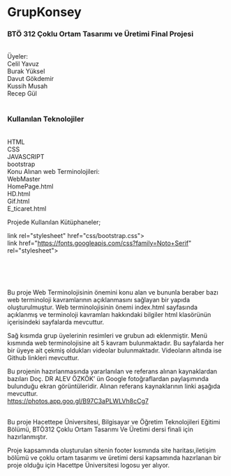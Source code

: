 # GrupKonsey<br>
<h3>BTÖ 312 Çoklu Ortam Tasarımı ve Üretimi Final Projesi</h3><br>
Üyeler:<br>
Celil Yavuz<br>
Burak Yüksel<br>
Davut Gökdemir<br>
Kussih Musah <br>
Recep Gül<br>
<br>
<h3>Kullanılan Teknolojiler</h3><br>
HTML<br>
CSS<br>
JAVASCRIPT<br>
bootstrap<br>
Konu Alınan web Terminolojileri:<br>
WebMaster<br>
HomePage.html<br>
HD.html<br>
Gif.html<br>
E_ticaret.html<br>

Projede Kullanılan Kütüphaneler;<br>

link rel="stylesheet" href="css/bootstrap.css"><br>
link href="https://fonts.googleapis.com/css?family=Noto+Serif" rel="stylesheet"><br>
<script src="js/jquery.js"></script><br>
<script src="js/bootstrap.min.js"></script><br>
<script src="js/main.js"></script><br>


 <p>Bu proje Web Terminolojisinin önemini konu alan ve bununla beraber bazı web terminoloji kavramlarının açıklanmasını sağlayan bir yapıda oluşturulmuştur. Web terminolojisinin önemi index.html sayfasında açıklanmış ve terminoloji kavramları hakkındaki bilgiler html klasörünün içerisindeki sayfalarda mevcuttur. <br>

Sağ kısımda grup üyelerinin resimleri ve grubun adı eklenmiştir. Menü kısmında web terminolojisine ait 5 kavram bulunmaktadır. Bu sayfalarda her bir üyeye ait çekmiş oldukları videolar bulunmaktadır. Videoların altında ise Github linkleri mevcuttur.<br>

Bu projenin hazırlanmasında yararlanılan ve referans alınan kaynaklardan bazıları Doç. DR ALEV ÖZKÖK’ ün Google fotoğraflardan paylaşımında bulunduğu ekran görüntüleridir. Alınan referans kaynaklarının linki aşağıda mevcuttur.<br>
https://photos.app.goo.gl/B97C3aPLWLVh8cCg7  
<br>

Bu proje Hacettepe Üniversitesi, Bilgisayar ve Öğretim Teknolojileri Eğitimi Bölümü, BTÖ312 Çoklu Ortam Tasarımı Ve Üretimi dersi finali için hazırlanmıştır.

Proje kapsamında oluşturulan sitenin footer kısmında site haritası,iletişim bölümü ve çoklu ortam tasarımı ve üretimi dersi kapsamında hazırlanan bir proje olduğu için Hacettpe Üniversitesi logosu yer alıyor. 

